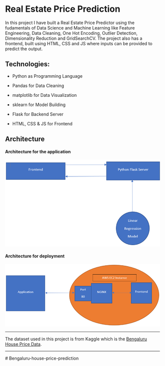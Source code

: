 # Real Estate Price Prediction

In this project I have built a Real Estate Price Predictor using the fudamentals of Data Science and Machine Learning like Feature Engineering, Data Cleaning, One Hot Encoding, Outlier Detection, Dimensionality Reduction and GridSearchCV. The project also has a frontend, built using HTML, CSS and JS where inputs can be provided to predict the output.

## Technologies:

- Python as Programming Language

- Pandas for Data Cleaning

- matplotlib for Data Visualization

- sklearn for Model Building

- Flask for Backend Server

- HTML, CSS & JS for Frontend

## Architecture

#### Architecture for the application

<img  src="images/1.png">

#### Architecture for deployment

<img src="images/2.png">

---

The dataset used in this project is from Kaggle which is the [Bengaluru House Price Data](https://www.kaggle.com/amitabhajoy/bengaluru-house-price-data).

---
#   B e n g a l u r u - h o u s e - p r i c e - p r e d i c t i o n 
 
 